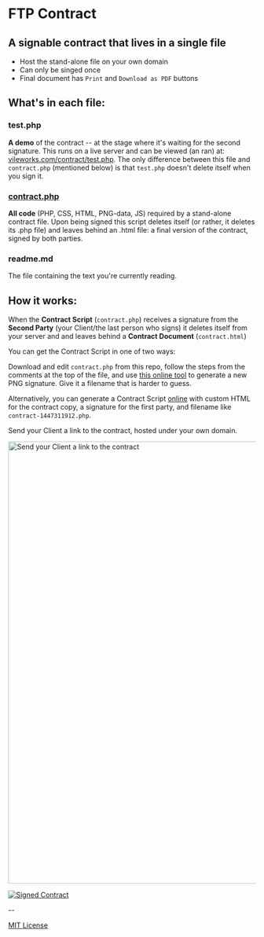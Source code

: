 # FTP Contract
## A signable contract that lives in a **single file**

- Host the stand-alone file on your own domain
- Can only be singed once
- Final document has `Print` and `Download as PDF` buttons

## What's in each file:

### test.php 
**A demo** of the contract -- at the stage where it's waiting for the second signature. This runs on a live server and can be viewed (an ran) at: [vileworks.com/contract/test.php](http://vileworks.com/contract/test.php). The only difference between this file and `contract.php` (mentioned below) is that `test.php` doesn't delete itself when you sign it.

### [contract.php](https://github.com/nonsalant/contract/blob/master/contract.php)
**All code** (PHP, CSS, HTML, PNG-data, JS) required by a stand-alone contract file. Upon being signed this script deletes itself (or rather, it deletes its .php file) and leaves behind an .html file: a final version of the contract, signed by both parties.

### readme.md
The file containing the text you're currently reading.

## How it works:

When the **Contract Script** (`contract.php`) receives a signature from the **Second Party** (your Client/the last person who signs) it deletes itself from your server and and leaves behind a **Contract Document** (`contract.html`)

You can get the Contract Script in one of two ways:

Download and edit `contract.php` from this repo, follow the steps from the comments at the top of the file, and use [this online tool](http://cdpn.io/JYpjvE) to generate a new PNG signature. Give it a filename that is harder to guess.

Alternatively, you can generate a Contract Script [online](http://vileworks.com/contract/generator.php) with custom HTML for the contract copy, a signature for the first party, and filename like `contract-1447311912.php`. 

Send your Client a link to the contract, hosted under your own domain.

<img width="900" src="https://dl.dropboxusercontent.com/u/19848482/vileworks/email-contract.png" title="Send your Client a link to the contract" />

<a href="http://vileworks.com/contract/test.php" title="View &amp; Sign Demo Contract"><img  src="https://camo.githubusercontent.com/10c94b200adbd8f2e85111382e518082b406a6de/68747470733a2f2f646c2e64726f70626f7875736572636f6e74656e742e636f6d2f752f31393834383438322f76696c65776f726b732f7369676e65642d636f6e74726163742e706e67" alt="Signed Contract" data-canonical-src="https://dl.dropboxusercontent.com/u/19848482/vileworks/signed-contract.png"></a>

--

[MIT License](http://www.opensource.org/licenses/mit-license.php)
